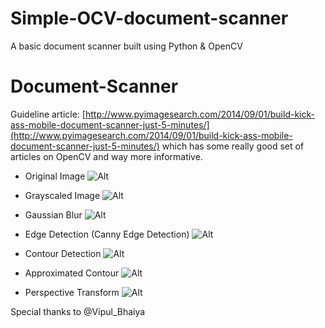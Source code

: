 # Simple-OCV-document-scanner
A basic document scanner built using Python &amp; OpenCV


Document-Scanner
================

Guideline article: [http://www.pyimagesearch.com/2014/09/01/build-kick-ass-mobile-document-scanner-just-5-minutes/](http://www.pyimagesearch.com/2014/09/01/build-kick-ass-mobile-document-scanner-just-5-minutes/) which has some really good set of articles on OpenCV and way more informative.

* Original Image
![Alt](http://1.bp.blogspot.com/-gbFBHQKFU7w/VpGzzVfxmLI/AAAAAAAAEks/jtX2fikHs5o/s1600/Original.jpg "original")

* Grayscaled Image
![Alt](http://2.bp.blogspot.com/--LzOU44-dhM/VpG2B6DJbxI/AAAAAAAAEk4/4BGXnfhvsk4/s1600/Original%2BGray.jpg "gray")

* Gaussian Blur
![Alt](http://2.bp.blogspot.com/-KfEWWzIXxBg/VpG2RY0upjI/AAAAAAAAElA/psuYvv1rnm0/s1600/Original%2BBlurred.jpg "blurred")

* Edge Detection (Canny Edge Detection)
![Alt](http://3.bp.blogspot.com/-5TVP2UFeGXk/VpG5-bIYNqI/AAAAAAAAElM/zmyNrbvnh8Q/s1600/Original%2BEdged.jpg "edge")

* Contour Detection
![Alt](http://1.bp.blogspot.com/-Es0PkMvJJxU/VpHcQEXzXaI/AAAAAAAAElc/NuCZmuW1K6o/s1600/Outline_all.jpg "contour")

* Approximated Contour
![Alt](http://4.bp.blogspot.com/-DL7XWsLvWg8/VpHeN6bA3gI/AAAAAAAAElo/1TMug5_tCeQ/s1600/Outline.jpg "approx")

* Perspective Transform
![Alt](http://4.bp.blogspot.com/-1dhSo9PrD6o/VpHjhgH0viI/AAAAAAAAEl4/AzYqjzLiNbI/s1600/dst.jpg "transform")


Special thanks to @Vipul_Bhaiya
